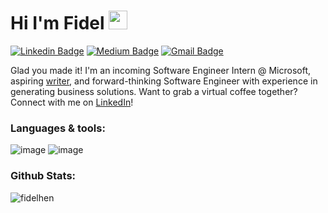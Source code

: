 # Hi I'm Fidel <img src="https://media.giphy.com/media/hvRJCLFzcasrR4ia7z/giphy.gif" width="30px">
[![Linkedin Badge](https://img.shields.io/badge/LinkedIn-0077B5?style=for-the-badge&logo=linkedin&logoColor=white)](https://www.linkedin.com/in/Fidelhen/)
[![Medium Badge](https://img.shields.io/badge/Medium-12100E?style=for-the-badge&logo=medium&logoColor=white)](https://medium.com/@Fidelhen)
[![Gmail Badge](https://img.shields.io/badge/Gmail-D14836?style=for-the-badge&logo=gmail&logoColor=white)](mailto:Fidelhen@gmail.com)

Glad you made it! I'm an incoming Software Engineer Intern @ Microsoft, aspiring [writer](https://medium.com/@fidelhen), and forward-thinking Software Engineer with experience in generating business solutions. Want to grab a virtual coffee together? Connect with me on [LinkedIn](https://www.linkedin.com/in/fidelhen/)!

### Languages & tools: ###
![image]("https://img.shields.io/badge/JavaScript-F7DF1E?style=for-the-badge&logo=javascript&logoColor=black")
![image]("https://img.shields.io/badge/HTML5-E34F26?style=for-the-badge&logo=html5&logoColor=white")

### Github Stats: ###
<p align="left"> <img src="https://github-readme-stats.vercel.app/api?username=fidelhen&show_icons=true&hide_title=true" alt="fidelhen" />
